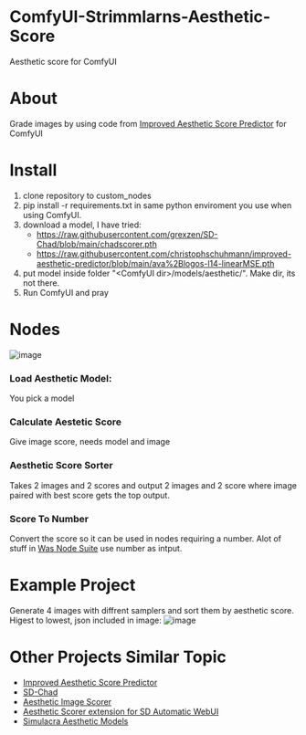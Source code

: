 # ComfyUI-Strimmlarns-Aesthetic-Score
Aesthetic score for ComfyUI

# About
Grade images by using code from [Improved Aesthetic Score Predictor](https://github.com/christophschuhmann/improved-aesthetic-predictor) for ComfyUI

# Install
  1. clone repository to custom_nodes
  2. pip install -r requirements.txt in same python enviroment you use when using ComfyUI.
  3. download a model, I have tried: 
      *    https://raw.githubusercontent.com/grexzen/SD-Chad/blob/main/chadscorer.pth
      *    https://raw.githubusercontent.com/christophschuhmann/improved-aesthetic-predictor/blob/main/ava%2Blogos-l14-linearMSE.pth
  4. put model inside folder "\<ComfyUI dir>/models/aesthetic/". Make dir, its not there. 
  5. Run ComfyUI and pray

# Nodes

![image](https://raw.githubusercontent.com/strimmlarn/ComfyUI_Strimmlarns_aesthetic_score/main/example/nodes.png)

### Load Aesthetic Model:
You pick a model

### Calculate Aestetic Score 
Give image score, needs model and image

### Aesthetic Score Sorter
Takes 2 images and 2 scores and output 2 images and 2 score where image paired with best score gets the top output. 

### Score To Number
Convert the score so it can be used in nodes requiring a number. Alot of stuff in [Was Node Suite](https://github.com/WASasquatch/was-node-suite-comfyui/]) use number as intput. 


# Example Project
Generate 4 images with diffrent samplers and sort them by aesthetic score. Higest to lowest, json included in image:
  ![image](https://raw.githubusercontent.com/strimmlarn/ComfyUI_Strimmlarns_aesthetic_score/main/example/sort4imagestoptobotton.png)

# Other Projects Similar Topic
  * [Improved Aesthetic Score Predictor](https://github.com/christophschuhmann/improved-aesthetic-predictor) 
  * [SD-Chad](https://github.com/grexzen/SD-Chad)
  * [Aesthetic Image Scorer](https://github.com/tsngo/stable-diffusion-webui-aesthetic-image-scorer)
  * [Aesthetic Scorer extension for SD Automatic WebUI](https://github.com/vladmandic/sd-extension-aesthetic-scorer)
  * [Simulacra Aesthetic Models ](https://github.com/crowsonkb/simulacra-aesthetic-models)